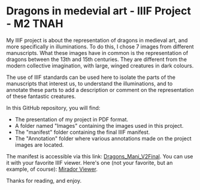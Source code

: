 # Dragons in medevial art - IIIF Project - M2 TNAH

My IIIF project is about the representation of dragons in medieval art, and more specifically in illuminations. To do this, I chose 7 images from different manuscripts. 
What these images have in common is the representation of dragons between the 13th and 15th centuries. They are different from the modern collective imagination, with large, winged creatures in dark colours. 

The use of IIIF standards can be used here to isolate the parts of the manuscripts that interest us, to understand the illuminations, and to annotate these parts to add a description or comment on the representation of these fantastic creatures. 

In this GitHub repository, you will find:

- The presentation of my project in PDF format.
- A folder named "Images" containing the images used in this project.
- The "manifest" folder containing the final IIIF manifest.
- The "Annotation" folder where various annotations made on the project images are located.

The manifest is accessible via this link: [Dragons_Mani_V2Final](https://mpappia.github.io/Dragons-Medieval-Art/manifests/Dragons_Mani_V2Final). You can use it with your favorite IIIF viewer. Here's one (not your favorite, but an example, of course): [Mirador Viewer](http://iiif.gdmrdigital.com/mirador/index.html).

Thanks for reading, and enjoy. 
